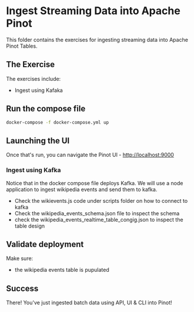 # Ingest Streaming Data into Apache Pinot

This folder contains the exercises for ingesting streaming data into Apache Pinot Tables.

## The Exercise

The exercises include:

- Ingest using Kafaka

## Run the compose file

``` bash
docker-compose -f docker-compose.yml up
```

## Launching the UI

Once that's run, you can navigate the Pinot UI - [http://localhost:9000](http://localhost:9000)

### Ingest using Kafka

Notice that in the docker compose file deploys Kafka.
We will use a node application to ingest wikipedia events and send them to kafka.

- Check the wikievents.js code under scripts folder on how to connect to kafka
- Check the wikipedia_events_schema.json file to inspect the schema
- check the wikipedia_events_realtime_table_congig.json to inspect the table design

## Validate deployment

Make sure:

- the wikipedia events table is pupulated

## Success

There! You've just ingested batch data using API, UI & CLI into Pinot!
